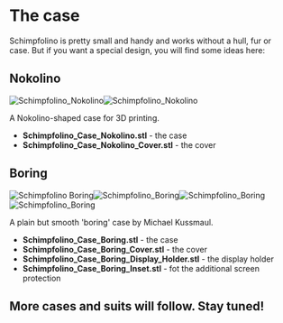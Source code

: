 # The case

Schimpfolino is pretty small and handy and works without a hull, fur or case. But if you want a special design, you will find some ideas here:

## Nokolino
![Schimpfolino_Nokolino](https://www.nikolairadke.de/schimpfolino/schimpfolino_case_nokolino_case.png)![Schimpfolino_Nokolino](https://www.nikolairadke.de/schimpfolino/schimpfolino_case_nokolino_cover3.png)  

A Nokolino-shaped case for 3D printing.  
* **Schimpfolino_Case_Nokolino.stl** - the case  
* **Schimpfolino_Case_Nokolino_Cover.stl** - the cover

## Boring
![Schimpfolino Boring](https://www.nikolairadke.de/schimpfolino/schimpfolino_case_boring_case.png)![Schimpfolino_Boring](https://www.nikolairadke.de/schimpfolino/schimpfolino_case_boring_case_lid.png)![Schimpfolino_Boring](https://www.nikolairadke.de/schimpfolino/schimpfolino_case_boring_display_holder.png)![Schimpfolino_Boring](https://www.nikolairadke.de/schimpfolino/schimpfolino_case_boring_inset.png)  

A plain but smooth 'boring' case by Michael Kussmaul.
* **Schimpfolino_Case_Boring.stl** - the case  
* **Schimpfolino_Case_Boring_Cover.stl** - the cover
* **Schimpfolino_Case_Boring_Display_Holder.stl** - the display holder  
* **Schimpfolino_Case_Boring_Inset.stl** - fot the additional screen protection  

## More cases and suits will follow. Stay tuned!
